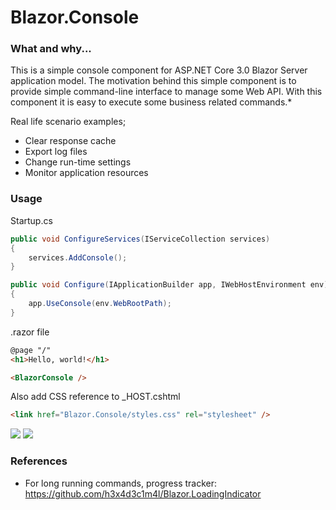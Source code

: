 # Blazor.Console

### What and why... ###

This is a simple console component for ASP.NET Core 3.0 Blazor Server application model. The motivation behind this simple component is to provide simple command-line interface to manage some Web API. With this component it is easy to execute some business related commands.* 

Real life scenario examples;
- Clear response cache
- Export log files
- Change run-time settings
- Monitor application resources


### Usage ###

Startup.cs

```cs
public void ConfigureServices(IServiceCollection services)
{
    services.AddConsole();
}

public void Configure(IApplicationBuilder app, IWebHostEnvironment env)
{
    app.UseConsole(env.WebRootPath);
}
```

.razor file

```html
@page "/"
<h1>Hello, world!</h1>

<BlazorConsole />
```

Also add CSS reference to _HOST.cshtml

```html
<link href="Blazor.Console/styles.css" rel="stylesheet" />
```

<img src="https://github.com/ardacetinkaya/Blazor.Console/blob/master/screenshots/1.png" >

<img src="https://github.com/ardacetinkaya/Blazor.Console/blob/master/screenshots/2.png" >

### References ###
- For long running commands, progress tracker: https://github.com/h3x4d3c1m4l/Blazor.LoadingIndicator 

